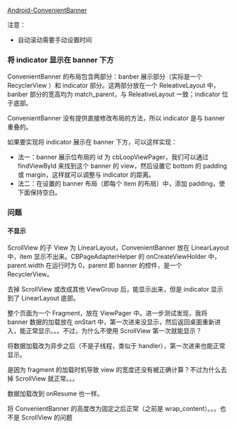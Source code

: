[Android-ConvenientBanner](https://github.com/saiwu-bigkoo/Android-ConvenientBanner)

注意：

* 自动滚动需要手动设置时间

### 将 indicator 显示在 banner 下方

ConvenientBanner 的布局包含两部分：banber 展示部分（实际是一个 RecyclerView ）和 indicator 部分。这两部分放在一个 ReleativeLayout 中，banber 部分的宽高均为 match_parent，与 ReleativeLayout 一致；indicator 位于底部。

ConvenientBanner 没有提供直接修改布局的方法，所以 indicator 是与 banner 重叠的。

如果要实现将 indicator 展示在 banner 下方，可以这样实现：

* 法一：banner 展示位布局的 id 为 cbLoopViewPager，我们可以通过 findViewById 来找到这个 banner 的 view，然后设置它 bottom 的 padding 或 margin，这样就可以调整与 indicator 的距离。
* 法二：在设置的 banner 布局（即每个 item 的布局）中，添加 padding，使下面保持空白。



### 问题

#### 不显示

ScrollView 的子 View 为 LinearLayout，ConvenientBanner 放在 LinearLayout 中，item 显示不出来。CBPageAdapterHelper 的 onCreateViewHolder 中，parent.width 在运行时为 0，parent 即 banner 的控件，是一个 RecyclerView。

去掉 ScrollView 或改成其他 ViewGroup 后，能显示出来，但是 indicator 显示到了 LinearLayout 底部。

整个页面为一个 Fragment，放在 ViewPager 中。进一步测试发现，我将 banner 数据的加载放在 onStart 中，第一次进来没显示，然后返回桌面重新进入，能正常显示。。。不过，为什么不使用 ScrollView 第一次就能显示？

将数据加载改为异步之后（不是子线程，类似于 handler），第一次进来也能正常显示。

是因为 fragment 的加载时机导致 view 的宽度还没有被正确计算？不过为什么去掉 ScrollView 就正常。。。

数据加载改到 onResume 也一样。

将 ConvenientBanner 的高度改为固定之后正常（之前是 wrap_content）。。。也不是 ScrollView 的问题